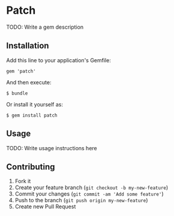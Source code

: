 # Patch

TODO: Write a gem description

## Installation

Add this line to your application's Gemfile:

    gem 'patch'

And then execute:

    $ bundle

Or install it yourself as:

    $ gem install patch

## Usage

TODO: Write usage instructions here

## Contributing

1. Fork it
2. Create your feature branch (`git checkout -b my-new-feature`)
3. Commit your changes (`git commit -am 'Add some feature'`)
4. Push to the branch (`git push origin my-new-feature`)
5. Create new Pull Request
